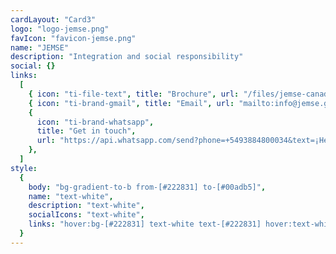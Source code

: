 ```yaml
---
cardLayout: "Card3"
logo: "logo-jemse.png"
favIcon: "favicon-jemse.png"
name: "JEMSE"
description: "Integration and social responsibility"
social: {}
links:
  [
    { icon: "ti-file-text", title: "Brochure", url: "/files/jemse-canada.pdf" },
    { icon: "ti-brand-gmail", title: "Email", url: "mailto:info@jemse.gob.ar" },
    {
      icon: "ti-brand-whatsapp",
      title: "Get in touch",
      url: "https://api.whatsapp.com/send?phone=+5493884800034&text=¡Hello!, saw your contact in conoceme.com.ar and want to get in touch with you",
    },
  ]
style:
  {
    body: "bg-gradient-to-b from-[#222831] to-[#00adb5]",
    name: "text-white",
    description: "text-white",
    socialIcons: "text-white",
    links: "hover:bg-[#222831] text-white text-[#222831] hover:text-white",
  }
---
```

